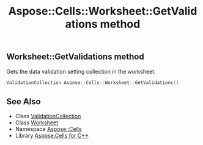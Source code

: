 ﻿---
title: Aspose::Cells::Worksheet::GetValidations method
linktitle: GetValidations
second_title: Aspose.Cells for C++ API Reference
description: 'Aspose::Cells::Worksheet::GetValidations method. Gets the data validation setting collection in the worksheet in C++.'
type: docs
weight: 8400
url: /cpp/aspose.cells/worksheet/getvalidations/
---
## Worksheet::GetValidations method


Gets the data validation setting collection in the worksheet.

```cpp
ValidationCollection Aspose::Cells::Worksheet::GetValidations()
```

## See Also

* Class [ValidationCollection](../../validationcollection/)
* Class [Worksheet](../)
* Namespace [Aspose::Cells](../../)
* Library [Aspose.Cells for C++](../../../)
